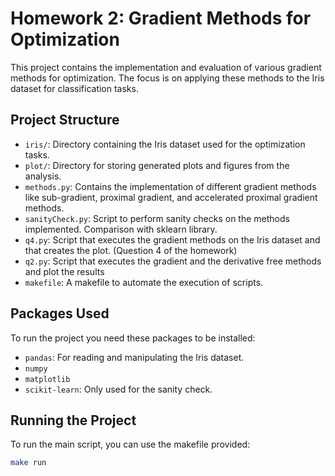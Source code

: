 # Homework 2: Gradient Methods for Optimization

This project contains the implementation and evaluation of various gradient methods for optimization. The focus is on applying these methods to the Iris dataset for classification tasks.

## Project Structure

- `iris/`: Directory containing the Iris dataset used for the optimization tasks.
- `plot/`: Directory for storing generated plots and figures from the analysis.
- `methods.py`: Contains the implementation of different gradient methods like sub-gradient, proximal gradient, and accelerated proximal gradient methods.
- `sanityCheck.py`: Script to perform sanity checks on the methods implemented. Comparison with sklearn library.
- `q4.py`: Script that executes the gradient methods on the Iris dataset and that creates the plot. (Question 4 of the homework)
- `q2.py`: Script that executes the gradient and the derivative free methods and plot the results 
- `makefile`: A makefile to automate the execution of scripts.

## Packages Used

To run the project you need these packages to be installed:

- `pandas`: For reading and manipulating the Iris dataset.
- `numpy`
- `matplotlib`
- `scikit-learn`: Only used for the sanity check. 


## Running the Project

To run the main script, you can use the makefile provided:

```bash
make run
